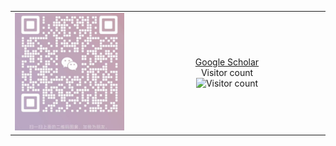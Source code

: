 <table>
  <tr>
    <td align="center" width="30%">
      <img src="weixin.jpg" alt="WeChat width"="100px">
    </td>
    <td align="center" width="50%">
      <a href="https://scholar.google.com/citations?hl=zh-CN&user=y1myk_IAAAAJ&view_op=list_works&sortby=pubdate">Google Scholar</a><br>
      Visitor count<br>
      <img src="https://profile-counter.glitch.me/Boli-trainee/count.svg" alt="Visitor count">
    </td>
  </tr>
</table>
